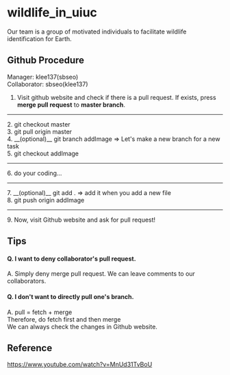 # wildlife_in_uiuc
Our team is a group of motivated individuals to facilitate wildlife identification for Earth. <br />

## Github Procedure
Manager: klee137(sbseo) <br />
Collaborator: sbseo(klee137) <br />
1. Visit github website and check if there is a pull request. If exists, press __merge pull request__ to __master branch__.
<hr />
2. git checkout master<br />
3. git pull origin master <br />
4. __(optional)__ git branch addImage => Let's make a new branch for a new task <br /> 
5. git checkout addImage
<hr />
6. do your coding... 
<hr />
7. __(optional)__ git add .  => add it when you add a new file<br /> 
8. git push origin addImage
<hr />
9. Now, visit Github website and ask for pull request!
  
## Tips
#### Q. I want to deny collaborator's pull request.
A. Simply deny merge pull request. We can leave comments to our collaborators.

#### Q. I don't want to directly pull one's branch. 
A. pull = fetch + merge <br />
Therefore, do fetch first and then merge <br />
We can always check the changes in Github website. 

## Reference
https://www.youtube.com/watch?v=MnUd31TvBoU
